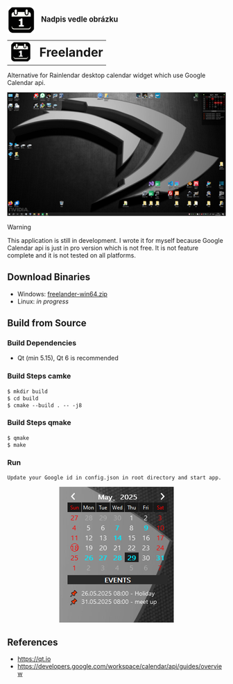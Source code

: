 <p>
  <img src="https://raw.githubusercontent.com/pavelkral/freelander/refs/heads/main/resource/icons/micon.png" width="64" height="64" style="vertical-align: middle; margin-right: 10px;">
  <strong style="font-size: 1.2em;">Nadpis vedle obrázku</strong>
</p>

<table style="border: none; border-collapse: collapse;">
  <tr>
     <td style="border: none; padding-right: 12px;">
      <img src="https://raw.githubusercontent.com/pavelkral/freelander/refs/heads/main/resource/icons/micon.png" style="width: 48px; height: 48px; object-fit: cover;">
      </td>
       <td style="border: none; ">
      <h1 style="margin: 0;"> Freelander </h1>
    </td>
  </tr>
</table>

Alternative for Rainlendar desktop calendar widget which use Google Calendar api.

![Image](https://github.com/pavelkral/Freelander/raw/main/media/freelander2.png)


> [!WARNING]
> This application is still in development. I wrote it for myself because Google Calendar api is just in pro version which is not free. 
> It is not feature complete and it is not tested on all platforms. 


## Download Binaries

- Windows: [freelander-win64.zip](https://github.com/pavelkral/Freelander/releases/tag/Alpha)
- Linux: *in progress*

## Build from Source

### Build Dependencies

- Qt (min 5.15), Qt 6 is recommended

### Build Steps camke
```
$ mkdir build
$ cd build
$ cmake --build . -- -j8
```
### Build Steps qmake
```
$ qmake
$ make
```


### Run
```
Update your Google id in config.json in root directory and start app.
```

<p align=center>
  <img src="https://github.com/pavelkral/Freelander/raw/main/media/freelander-alpha.png">
</p>

## References

- https://qt.io
- https://developers.google.com/workspace/calendar/api/guides/overview
